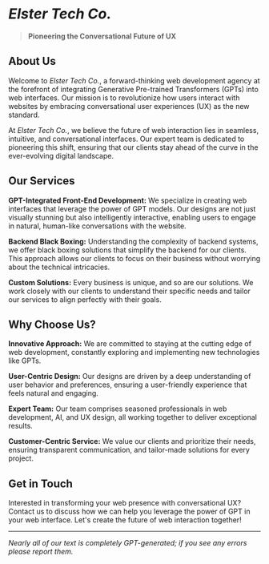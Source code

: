 # _Elster Tech Co._

> **Pioneering the Conversational Future of UX**

## About Us

Welcome to _Elster Tech Co._, a forward-thinking web development agency at the forefront of integrating Generative Pre-trained Transformers (GPTs) into web interfaces. Our mission is to revolutionize how users interact with websites by embracing conversational user experiences (UX) as the new standard.

At _Elster Tech Co._, we believe the future of web interaction lies in seamless, intuitive, and conversational interfaces. Our expert team is dedicated to pioneering this shift, ensuring that our clients stay ahead of the curve in the ever-evolving digital landscape.

## Our Services

**GPT-Integrated Front-End Development:** We specialize in creating web interfaces that leverage the power of GPT models. Our designs are not just visually stunning but also intelligently interactive, enabling users to engage in natural, human-like conversations with the website.

**Backend Black Boxing:** Understanding the complexity of backend systems, we offer black boxing solutions that simplify the backend for our clients. This approach allows our clients to focus on their business without worrying about the technical intricacies.

**Custom Solutions:** Every business is unique, and so are our solutions. We work closely with our clients to understand their specific needs and tailor our services to align perfectly with their goals.

## Why Choose Us?

**Innovative Approach:** We are committed to staying at the cutting edge of web development, constantly exploring and implementing new technologies like GPTs.

**User-Centric Design:** Our designs are driven by a deep understanding of user behavior and preferences, ensuring a user-friendly experience that feels natural and engaging.

**Expert Team:** Our team comprises seasoned professionals in web development, AI, and UX design, all working together to deliver exceptional results.

**Customer-Centric Service:** We value our clients and prioritize their needs, ensuring transparent communication, and tailor-made solutions for every project.

## Get in Touch

Interested in transforming your web presence with conversational UX? Contact us to discuss how we can help you leverage the power of GPT in your web interface. Let's create the future of web interaction together!

---

_Nearly all of our text is completely GPT-generated; if you see any errors please report them._
